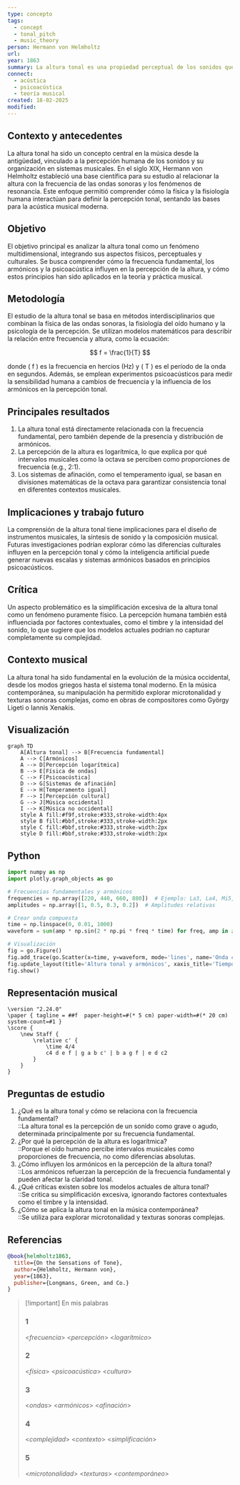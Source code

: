 ```yaml
---
type: concepto
tags:
  - concept
  - tonal_pitch
  - music_theory
person: Hermann von Helmholtz
url: 
year: 1863
summary: La altura tonal es una propiedad perceptual de los sonidos que permite su ordenación en una escala de grave a agudo. Está determinada por la frecuencia fundamental de la onda sonora, pero también depende de factores psicoacústicos y culturales. Su estudio ha permitido desarrollar sistemas de afinación, escalas musicales y teorías armónicas que estructuran la música occidental y otras tradiciones.
connect:
  - acústica
  - psicoacústica
  - teoría musical
created: 18-02-2025
modified: 
---
```



## Contexto y antecedentes  
La altura tonal ha sido un concepto central en la música desde la antigüedad, vinculado a la percepción humana de los sonidos y su organización en sistemas musicales. En el siglo XIX, Hermann von Helmholtz estableció una base científica para su estudio al relacionar la altura con la frecuencia de las ondas sonoras y los fenómenos de resonancia. Este enfoque permitió comprender cómo la física y la fisiología humana interactúan para definir la percepción tonal, sentando las bases para la acústica musical moderna.

## Objetivo  
El objetivo principal es analizar la altura tonal como un fenómeno multidimensional, integrando sus aspectos físicos, perceptuales y culturales. Se busca comprender cómo la frecuencia fundamental, los armónicos y la psicoacústica influyen en la percepción de la altura, y cómo estos principios han sido aplicados en la teoría y práctica musical.

## Metodología  
El estudio de la altura tonal se basa en métodos interdisciplinarios que combinan la física de las ondas sonoras, la fisiología del oído humano y la psicología de la percepción. Se utilizan modelos matemáticos para describir la relación entre frecuencia y altura, como la ecuación:  

$$
f = \frac{1}{T}
$$  

donde \( f \) es la frecuencia en hercios (Hz) y \( T \) es el período de la onda en segundos. Además, se emplean experimentos psicoacústicos para medir la sensibilidad humana a cambios de frecuencia y la influencia de los armónicos en la percepción tonal.

## Principales resultados  
1. La altura tonal está directamente relacionada con la frecuencia fundamental, pero también depende de la presencia y distribución de armónicos.  
2. La percepción de la altura es logarítmica, lo que explica por qué intervalos musicales como la octava se perciben como proporciones de frecuencia (e.g., 2:1).  
3. Los sistemas de afinación, como el temperamento igual, se basan en divisiones matemáticas de la octava para garantizar consistencia tonal en diferentes contextos musicales.

## Implicaciones y trabajo futuro  
La comprensión de la altura tonal tiene implicaciones para el diseño de instrumentos musicales, la síntesis de sonido y la composición musical. Futuras investigaciones podrían explorar cómo las diferencias culturales influyen en la percepción tonal y cómo la inteligencia artificial puede generar nuevas escalas y sistemas armónicos basados en principios psicoacústicos.

## Crítica  
Un aspecto problemático es la simplificación excesiva de la altura tonal como un fenómeno puramente físico. La percepción humana también está influenciada por factores contextuales, como el timbre y la intensidad del sonido, lo que sugiere que los modelos actuales podrían no capturar completamente su complejidad.

## Contexto musical  
La altura tonal ha sido fundamental en la evolución de la música occidental, desde los modos griegos hasta el sistema tonal moderno. En la música contemporánea, su manipulación ha permitido explorar microtonalidad y texturas sonoras complejas, como en obras de compositores como György Ligeti o Iannis Xenakis.

## Visualización  
```mermaid
graph TD
    A[Altura tonal] --> B[Frecuencia fundamental]
    A --> C[Armónicos]
    A --> D[Percepción logarítmica]
    B --> E[Física de ondas]
    C --> F[Psicoacústica]
    D --> G[Sistemas de afinación]
    E --> H[Temperamento igual]
    F --> I[Percepción cultural]
    G --> J[Música occidental]
    I --> K[Música no occidental]
    style A fill:#f9f,stroke:#333,stroke-width:4px
    style B fill:#bbf,stroke:#333,stroke-width:2px
    style C fill:#bbf,stroke:#333,stroke-width:2px
    style D fill:#bbf,stroke:#333,stroke-width:2px
```

## Python  
```python
import numpy as np
import plotly.graph_objects as go

# Frecuencias fundamentales y armónicos
frequencies = np.array([220, 440, 660, 880])  # Ejemplo: La3, La4, Mi5, La5
amplitudes = np.array([1, 0.5, 0.3, 0.2])  # Amplitudes relativas

# Crear onda compuesta
time = np.linspace(0, 0.01, 1000)
waveform = sum(amp * np.sin(2 * np.pi * freq * time) for freq, amp in zip(frequencies, amplitudes))

# Visualización
fig = go.Figure()
fig.add_trace(go.Scatter(x=time, y=waveform, mode='lines', name='Onda compuesta'))
fig.update_layout(title='Altura tonal y armónicos', xaxis_title='Tiempo (s)', yaxis_title='Amplitud')
fig.show()
```


## Representación musical  
```lily
\version "2.24.0"
\paper { tagline = ##f  paper-height=#(* 5 cm) paper-width=#(* 20 cm)  system-count=#1 }
\score {
    \new Staff {
        \relative c' {
            \time 4/4
            c4 d e f | g a b c' | b a g f | e d c2
        }
    }
}
```

## Preguntas de estudio  
1. ¿Qué es la altura tonal y cómo se relaciona con la frecuencia fundamental?  
   ::La altura tonal es la percepción de un sonido como grave o agudo, determinada principalmente por su frecuencia fundamental.  
2. ¿Por qué la percepción de la altura es logarítmica?  
   ::Porque el oído humano percibe intervalos musicales como proporciones de frecuencia, no como diferencias absolutas.  
3. ¿Cómo influyen los armónicos en la percepción de la altura tonal?  
   ::Los armónicos refuerzan la percepción de la frecuencia fundamental y pueden afectar la claridad tonal.  
4. ¿Qué críticas existen sobre los modelos actuales de altura tonal?  
   ::Se critica su simplificación excesiva, ignorando factores contextuales como el timbre y la intensidad.  
5. ¿Cómo se aplica la altura tonal en la música contemporánea?  
   ::Se utiliza para explorar microtonalidad y texturas sonoras complejas.  

## Referencias  
```bibtex
@book{helmholtz1863,
  title={On the Sensations of Tone},
  author={Helmholtz, Hermann von},
  year={1863},
  publisher={Longmans, Green, and Co.}
}
```

> [!important] En mis palabras  
> ### 1  
>   <*frecuencia*> <*percepción*> <*logarítmico*>  
> ### 2  
>   <*física*> <*psicoacústica*> <*cultura*>  
> ### 3  
>   <*ondas*> <*armónicos*> <*afinación*>  
> ### 4  
>   <*complejidad*> <*contexto*> <*simplificación*>  
> ### 5  
>   <*microtonalidad*> <*texturas*> <*contemporáneo*>